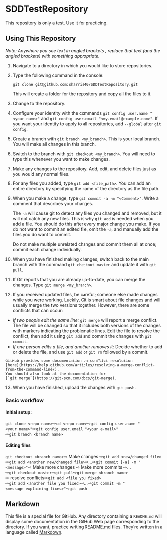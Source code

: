 # SDDTestRepository
This repository is only a test. Use it for practicing.

## Using This Repository
*Note: Anywhere you see text in angled brackets <like this>, replace that text
(and the angled brackets) with something appropriate.*

1.  Navigate to a directory in which you would like to store repositories.
2.  Type the following command in the console:

    ```
    git clone git@github.com:sharris40/SDDTestRepository.git
    ```

    This will create a folder for the repository and copy all the files to it.

3.  Change to the repository.

4.  Configure your identity with the commands
    `git config user.name "<your name>"` and
    `git config user.email "<my.email@example.com>"`. If you want your identity
    to apply to all repositories, add `--global` after `git config`.

5.  Create a branch with `git branch <my_branch>`. This is your local branch.
    You will make all changes in this branch.

6.  Switch to the branch with `git checkout <my_branch>`. You will need to type
    this whenever you want to make changes.

7.  Make any changes to the repository. Add, edit, and delete files just as you
    would any normal files.

8.  For any files you added, type `git add <file_path>`. You can add an entire
    directory by specifying the name of the directory as the file path.

9.  When you make a change, type `git commit -a -m "<Comment>"`. Write a
    comment that describes your changes.

    The `-a` will cause git to detect any files you changed and removed, but it
    will not catch any new files. This is why `git add` is needed when you add
    a file. You should do this after every major change you make. If you do not
    want to commit an edited file, omit the `-a`, and manually add the files
    you do want to commit.

    Do not make multiple unrelated changes and commit them all at once; commit
    each change individually.

10. When you have finished making changes, switch back to the main branch with
    the command `git checkout master` and update it with `git pull`.

11. If Git reports that you are already up-to-date, you can merge the changes.
    Type `git merge <my_branch>`.

12. If you received updated files, be careful; someone else made changes while
    you were working. Luckily, Git is smart about file changes and will usually
    merge the two versions together. However, there are some conflicts that can
    occur:
  *   *If two people edit the same line:* `git merge` will report a merge
      conflict. The file will be changed so that it includes both versions of
      the changes with markers indicating the problematic lines. Edit the file
      to resolve the conflict, then add it using `git add` and commit the
      changes with `git commit`.
  *   *If one person edits a file, and another removes it:* Decide whether to
      add or delete the file, and use `git add` or `git rm` followed by a
      commit.

    GitHub provides some documentation on conflict resolution
    [here](https://help.github.com/articles/resolving-a-merge-conflict-from-the-command-line/).
    You should also look at the documentation for
    [`git merge`](https://git-scm.com/docs/git-merge).

13. When you have finished, upload the changes with `git push`.

### Basic workflow
#### Initial setup:
`git clone <repo name>`&#x200B;⇨`cd <repo name>`&#x200B;⇨`git config user.name "<your name>"`&#x200B;⇨`git config user.email "<your e‑mail>"`&#x200B;⇨`git branch <branch name>`

#### Editing files
`git checkout <branch name>`&#x200B;⇨ Make changes
⇨`git add <new/changed file>`&#x200B;⇨`git add <another new/changed file>`&#x200B;⇨…&#x200B;⇨`git commit [-a] -m "<message>"`&#x200B;⇨ Make more changes
⇨ Make more commits
⇨…&#x200B;⇨`git checkout master`&#x200B;⇨`git pull`&#x200B;⇨`git merge <branch name>`&#x200B;⇨ resolve conflicts
&#x200B;⇨`git add <file you fixed>`&#x200B;⇨`git add <another file you fixed>`&#x200B;⇨…&#x200B;⇨`git commit -m "<message explaining fixes>"`&#x200B;⇨`git push`

## Markdown
This file is a special file for GitHub. Any directory containing a `README.md`
will display some documentation in the GitHub Web page corresponding to the
directory. If you want, practice writing README.md files. They’re written in a
language called [Markdown](https://help.github.com/articles/markdown-basics/).
